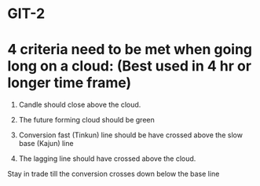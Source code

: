 # GIT-2

# 4 criteria need to be met when going long on a cloud: (Best used in 4 hr or longer time frame)


1. Candle should close above the cloud.

2. The future forming cloud should be green

3. Conversion fast (Tinkun) line should be have crossed above the slow base (Kajun) line

4. The lagging line should have crossed above the cloud. 

Stay in trade till the conversion crosses down below the base line
